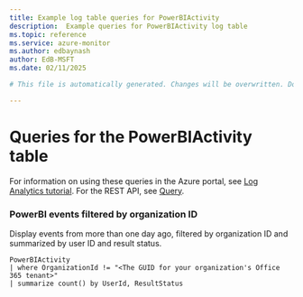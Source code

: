 ```yaml
---
title: Example log table queries for PowerBIActivity
description:  Example queries for PowerBIActivity log table
ms.topic: reference
ms.service: azure-monitor
ms.author: edbaynash
author: EdB-MSFT
ms.date: 02/11/2025

# This file is automatically generated. Changes will be overwritten. Do not change this file directly. 

---
```


# Queries for the PowerBIActivity table

For information on using these queries in the Azure portal, see [Log Analytics tutorial](/azure/azure-monitor/logs/log-analytics-tutorial). For the REST API, see [Query](/rest/api/loganalytics/query).


### PowerBI events filtered by organization ID  


Display events from more than one day ago, filtered by organization ID and summarized by user ID and result status.  

```query
PowerBIActivity
| where OrganizationId != "<The GUID for your organization's Office 365 tenant>"
| summarize count() by UserId, ResultStatus
```


